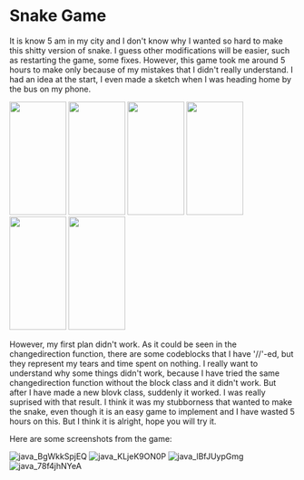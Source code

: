 # Snake Game


It is know 5 am in my city and I don't know why I wanted so hard to make this shitty version of snake. I guess other modifications will be easier, such as restarting the game, some fixes.
However, this game took me around 5 hours to make only because of my mistakes that I didn't really understand. I had an idea at the start, I even made a sketch when I was heading home 
by the bus on my phone. 


<img src= "https://user-images.githubusercontent.com/71120362/120248604-b1944080-c299-11eb-8935-4490dd66acb5.jpg" style = "display: inline-block;" width="100" height="200">
<img src= "https://user-images.githubusercontent.com/71120362/120248605-b3f69a80-c299-11eb-91dd-d29d4d050d2b.jpg" style = "display: inline-block;" width="100" height="200">
<img src= "https://user-images.githubusercontent.com/71120362/120248607-b5c05e00-c299-11eb-9ba7-e02736fb28cd.jpg" style = "display: inline-block;" width="100" height="200">



<img src= "https://user-images.githubusercontent.com/71120362/120248609-b78a2180-c299-11eb-9a3f-bd3d5ba5748b.jpg" style = "display: inline-block;" width="100" height="200">
<img src= "https://user-images.githubusercontent.com/71120362/120248610-b953e500-c299-11eb-821a-59f5954591bd.jpg" style = "display: inline-block;" width="100" height="200">
<img src= "https://user-images.githubusercontent.com/71120362/120248611-bb1da880-c299-11eb-98d0-448fe8fcd76c.jpg" style = "display: inline-block;" width="100" height="200">


However, my first plan didn't work. As it could be seen in the changedirection function, there are some codeblocks that I have '//'-ed, but they represent my tears and time spent on nothing.
I really want to understand why some things didn't work, because I have tried the same changedirection function without the block class and it didn't work. But after I have made a new blovk class,
suddenly it worked. I was really suprised with that result. I think it was my stubborness that wanted to make the snake, even though it is an easy game to implement and I have wasted 5 hours on this.
But I think it is alright, hope you will try it. 

Here are some screenshots from the game:

![java_BgWkkSpjEQ](https://user-images.githubusercontent.com/71120362/120249086-7e52b100-c29b-11eb-8a77-2204f708c38b.png)
![java_KLjeK9ON0P](https://user-images.githubusercontent.com/71120362/120249088-7eeb4780-c29b-11eb-8b39-4d1e4cbc166f.png)
![java_lBfJUypGmg](https://user-images.githubusercontent.com/71120362/120249089-7eeb4780-c29b-11eb-869c-464159ba7700.png)
![java_78f4jhNYeA](https://user-images.githubusercontent.com/71120362/120249090-7f83de00-c29b-11eb-8383-45b5703d4c3e.png)
